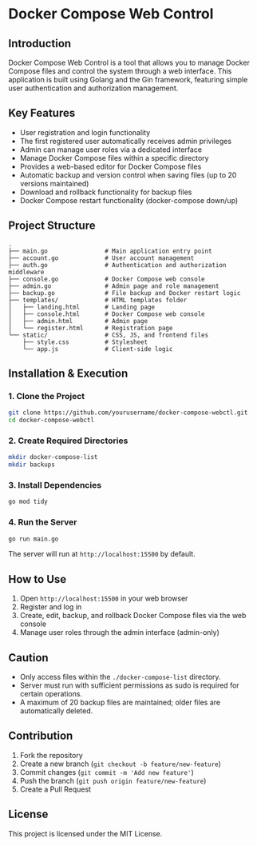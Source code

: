 # Docker Compose Web Control

## Introduction
Docker Compose Web Control is a tool that allows you to manage Docker Compose files and control the system through a web interface. This application is built using Golang and the Gin framework, featuring simple user authentication and authorization management.

## Key Features
- User registration and login functionality
- The first registered user automatically receives admin privileges
- Admin can manage user roles via a dedicated interface
- Manage Docker Compose files within a specific directory
- Provides a web-based editor for Docker Compose files
- Automatic backup and version control when saving files (up to 20 versions maintained)
- Download and rollback functionality for backup files
- Docker Compose restart functionality (docker-compose down/up)

## Project Structure
```
.
├── main.go                # Main application entry point
├── account.go             # User account management
├── auth.go                # Authentication and authorization middleware
├── console.go             # Docker Compose web console
├── admin.go               # Admin page and role management
├── backup.go              # File backup and Docker restart logic
├── templates/             # HTML templates folder
│   ├── landing.html       # Landing page
│   ├── console.html       # Docker Compose web console
│   ├── admin.html         # Admin page
│   └── register.html      # Registration page
└── static/                # CSS, JS, and frontend files
    ├── style.css          # Stylesheet
    └── app.js             # Client-side logic
```

## Installation & Execution
### 1. Clone the Project
```sh
git clone https://github.com/yourusername/docker-compose-webctl.git
cd docker-compose-webctl
```

### 2. Create Required Directories
```sh
mkdir docker-compose-list
mkdir backups
```

### 3. Install Dependencies
```sh
go mod tidy
```

### 4. Run the Server
```sh
go run main.go
```

The server will run at `http://localhost:15500` by default.

## How to Use
1. Open `http://localhost:15500` in your web browser
2. Register and log in
3. Create, edit, backup, and rollback Docker Compose files via the web console
4. Manage user roles through the admin interface (admin-only)

## Caution
- Only access files within the `./docker-compose-list` directory.
- Server must run with sufficient permissions as sudo is required for certain operations.
- A maximum of 20 backup files are maintained; older files are automatically deleted.

## Contribution
1. Fork the repository
2. Create a new branch (`git checkout -b feature/new-feature`)
3. Commit changes (`git commit -m 'Add new feature'`)
4. Push the branch (`git push origin feature/new-feature`)
5. Create a Pull Request

## License
This project is licensed under the MIT License.

